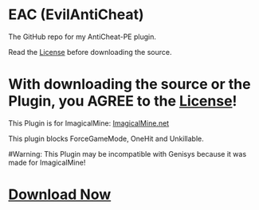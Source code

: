 # EAC (EvilAntiCheat)
The GitHub repo for my AntiCheat-PE plugin.

Read the [License](https://github.com/DarkWav/AntiCheat/blob/master/LICENSE) before downloading the source.

# With downloading the source or the Plugin, you AGREE to the [License](https://github.com/DarkWav/AntiCheat/blob/master/LICENSE.md)!

This Plugin is for ImagicalMine: [ImagicalMine.net](http://adf.ly/1YbrDu)

This plugin blocks ForceGameMode, OneHit and Unkillable.

#Warning: This Plugin may be incompatible with Genisys because it was made for ImagicalMine!

# [Download Now](https://forums.imagicalmine.net/plugins/eac-evilanticheat.52)
